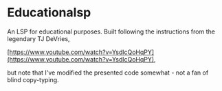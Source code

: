 # Educationalsp
An LSP for educational purposes. Built following the instructions from the legendary TJ DeVries,

[https://www.youtube.com/watch?v=YsdlcQoHqPY](https://www.youtube.com/watch?v=YsdlcQoHqPY),

but note that I've modified the presented code somewhat - not a fan of blind copy-typing.
